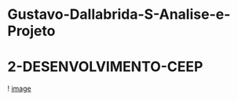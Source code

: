 # Gustavo-Dallabrida-S-Analise-e-Projeto
# 2-DESENVOLVIMENTO-CEEP
! [image](https://github.com/cidaci2000/1-DESENVOLVIMENTO-CARMELO/blob/main/cronogramadev.png )
